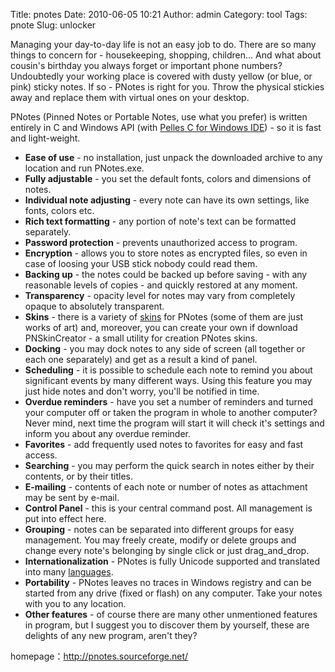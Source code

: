 Title: pnotes
Date: 2010-06-05 10:21
Author: admin
Category: tool
Tags: pnote
Slug: unlocker

Managing your day-to-day life is not an easy job to do. There are so
many things to concern for - housekeeping, shopping, children... And
what about cousin's birthday you always forget or important phone
numbers? Undoubtedly your working place is covered with dusty yellow (or
blue, or pink) sticky notes. If so - PNotes is right for you. Throw the
physical stickies away and replace them with virtual ones on your
desktop.

PNotes (Pinned Notes or Portable Notes, use what you prefer) is written
entirely in C and Windows API (with [Pelles C for Windows
IDE](http://www.christian-heffner.de/)) - so it is fast and
light-weight.

-   **Ease of use** - no installation, just unpack the downloaded
    archive to any location and run PNotes.exe.
-   **Fully adjustable** - you set the default fonts, colors and
    dimensions of notes.
-   **Individual note adjusting** - every note can have its own
    settings, like fonts, colors etc.
-   **Rich text formatting** - any portion of note's text can be
    formatted separately.
-   **Password protection** - prevents unauthorized access to program.
-   **Encryption** - allows you to store notes as encrypted files, so
    even in case of loosing your USB stick nobody could read them.
-   **Backing up** - the notes could be backed up before saving - with
    any reasonable levels of copies - and quickly restored at any
    moment.
-   **Transparency** - opacity level for notes may vary from completely
    opaque to absolutely transparent.
-   **Skins** - there is a variety
    of [skins](http://pnotes.sourceforge.net/index.php?page=2) for
    PNotes (some of them are just works of art) and, moreover, you can
    create your own if download PNSkinCreator - a small utility for
    creation PNotes skins.
-   **Docking** - you may dock notes to any side of screen (all together
    or each one separately) and get as a result a kind of panel.
-   **Scheduling** - it is possible to schedule each note to remind you
    about significant events by many different ways. Using this feature
    you may just hide notes and don't worry, you'll be notified in time.
-   **Overdue reminders** - have you set a number of reminders and
    turned your computer off or taken the program in whole to another
    computer? Never mind, next time the program will start it will check
    it's settings and inform you about any overdue reminder.
-   **Favorites** - add frequently used notes to favorites for easy and
    fast access.
-   **Searching** - you may perform the quick search in notes either by
    their contents, or by their titles.
-   **E-mailing** - contents of each note or number of notes as
    attachment may be sent by e-mail.
-   **Control Panel** - this is your central command post. All
    management is put into effect here.
-   **Grouping** - notes can be separated into different groups for easy
    management. You may freely create, modify or delete groups and
    change every note's belonging by single click or just
    drag\_and\_drop.
-   **Internationalization** - PNotes is fully Unicode supported and
    translated into
    many [languages](http://pnotes.sourceforge.net/index.php?page=3).
-   **Portability** - PNotes leaves no traces in Windows registry and
    can be started from any drive (fixed or flash) on any computer. Take
    your notes with you to any location.
-   **Other features** - of course there are many other unmentioned
    features in program, but I suggest you to discover them by yourself,
    these are delights of any new program, aren't they?

homepage：<http://pnotes.sourceforge.net/>
